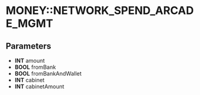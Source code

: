 # MONEY::NETWORK_SPEND_ARCADE_MGMT

## Parameters
* **INT** amount
* **BOOL** fromBank
* **BOOL** fromBankAndWallet
* **INT** cabinet
* **INT** cabinetAmount